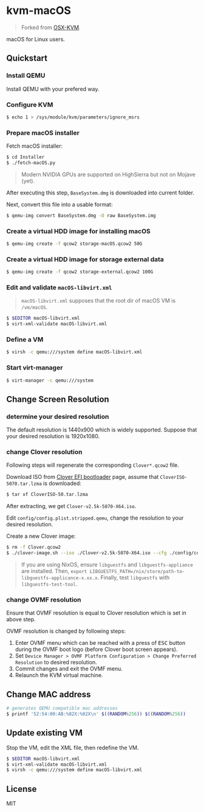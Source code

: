 # kvm-macOS

> Forked from [OSX-KVM](https://github.com/kholia/OSX-KVM).

macOS for Linux users.

## Quickstart

### Install QEMU

Install QEMU with your prefered way.

### Configure KVM

```sh
$ echo 1 > /sys/module/kvm/parameters/ignore_msrs
```

### Prepare macOS installer

Fetch macOS installer:

```sh
$ cd Installer
$ ./fetch-macOS.py
```

> Modern NVIDIA GPUs are supported on HighSierra but not on Mojave (yet).

After executing this step, `BaseSystem.dmg` is downloaded into current folder.

Next, convert this file into a usable format:

```sh
$ qemu-img convert BaseSystem.dmg -O raw BaseSystem.img
```

### Create a virtual HDD image for installing macOS

```sh
$ qemu-img create -f qcow2 storage-macOS.qcow2 50G
```

### Create a virtual HDD image for storage external data

```sh
$ qemu-img create -f qcow2 storage-external.qcow2 100G
```

### Edit and validate `macOS-libvirt.xml`

> `macOS-libvirt.xml` supposes that the root dir of macOS VM is `/vm/macOS`.

```sh
$ $EDITOR macOS-libvirt.xml
$ virt-xml-validate macOS-libvirt.xml
```

### Define a VM

```sh
$ virsh -c qemu:///system define macOS-libvirt.xml
```

### Start virt-manager

```sh
$ virt-manager -c qemu:///system
```

## Change Screen Resolution

### determine your desired resolution

The default resolution is 1440x900 which is widely supported. Suppose that your desired resolution is 1920x1080.

### change Clover resolution

Following steps will regenerate the corresponding `Clover*.qcow2` file.

Download ISO from [Clover EFI bootloader](https://sourceforge.net/projects/cloverefiboot/files/Bootable_ISO/) page, assume that `CloverISO-5070.tar.lzma` is downloaded:

```sh
$ tar xf CloverISO-50.tar.lzma
```

After extracting, we get `Clover-v2.5k-5070-X64.iso`.

Edit `config/config.plist.stripped.qemu`, change the resolution to your desired resolution.

Create a new Clover image:

```sh
$ rm -f Clover.qcow2
$ ./clover-image.sh --iso ./Clover-v2.5k-5070-X64.iso --cfg ./config/config.plist.stripped.qemu --img ./Clover.qcow2
```

> If you are using NixOS, ensure `libguestfs` and `libguestfs-appliance` are installed. Then, `export LIBGUESTFS_PATH=/nix/store/path-to-libguestfs-applicance-x.xx.x`. Finally, test `libguestfs` with `libguestfs-test-tool`.

### change OVMF resolution

Ensure that OVMF resolution is equal to Clover resolution which is set in above step.

OVMF resolution is changed by following steps:

1. Enter OVMF menu which can be reached with a press of <kbd>ESC</kbd> button during the OVMF boot logo (before Clover boot screen appears).
2. Set `Device Manager > OVMF Platform Configuration > Change Preferred Resolution` to desired resolution.
3. Commit changes and exit the OVMF menu.
4. Relaunch the KVM virtual machine.

## Change MAC address

```sh
# generates QEMU compatible mac addresses
$ printf '52:54:00:AB:%02X:%02X\n' $((RANDOM%256)) $((RANDOM%256))
```

## Update existing VM

Stop the VM, edit the XML file, then redefine the VM.

```sh
$ $EDITOR macOS-libvirt.xml
$ virt-xml-validate macOS-libvirt.xml
$ virsh -c qemu:///system define macOS-libvirt.xml
```

## License

MIT
